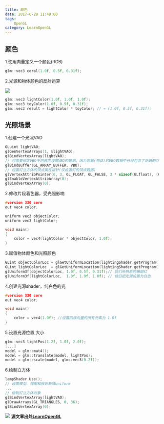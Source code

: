 ```yaml
---
title: 颜色
date: 2017-6-28 11:49:00
tags: 
    OpenGL
category: LearnOpenGL
---
```


## 颜色
1.使用向量定义一个颜色(RGB)
```c++
glm::vec3 coral(1.0f, 0.5f, 0.31f);
```
2.光源和物体颜色的反射运算

![](light_reflection.png)

```c++
glm::vec3 lightColor(1.0f, 1.0f, 1.0f);
glm::vec3 toyColor(1.0f, 0.5f, 0.31f);
glm::vec3 result = lightColor * toyColor; // = (1.0f, 0.5f, 0.31f);
```
## 光照场景
1.创建一个光照VAO
```c++
GLuint lightVAO;
glGenVertexArrays(1, &lightVAO);
glBindVertexArray(lightVAO);
// 只需要绑定VBO不用再次设置VBO的数据，因为容器(物体)的VBO数据中已经包含了正确的立方体顶点数据
glBindBuffer(GL_ARRAY_BUFFER, VBO);
// 设置灯立方体的顶点属性指针(仅设置灯的顶点数据)
glVertexAttribPointer(0, 3, GL_FLOAT, GL_FALSE, 3 * sizeof(GLfloat), (GLvoid*)0);
glEnableVertexAttribArray(0);
glBindVertexArray(0);
```
2.修改片段着色器，受光照影响
```c++
#version 330 core
out vec4 color;

uniform vec3 objectColor;
uniform vec3 lightColor;

void main()
{
    color = vec4(lightColor * objectColor, 1.0f);
}
```
3.赋值物体颜色和光照颜色
```c++
GLint objectColorLoc = glGetUniformLocation(lightingShader.getProgram(), "objectColor");
GLint lightColorLoc  = glGetUniformLocation(lightingShader.getProgram(), "lightColor");
glUniform3f(objectColorLoc, 1.0f, 0.5f, 0.31f);// 我们所熟悉的珊瑚红
glUniform3f(lightColorLoc,  1.0f, 1.0f, 1.0f); // 依旧把光源设置为白色
```
4.创建光源shader，纯白色的光
```c++
#version 330 core
out vec4 color;

void main()
{
    color = vec4(1.0f); //设置四维向量的所有元素为 1.0f
}
```
5.设置光源位置,大小
```c++
glm::vec3 lightPos(1.2f, 1.0f, 2.0f);
[...]
model = glm::mat4();
model = glm::translate(model, lightPos);
model = glm::scale(model, glm::vec3(0.2f));
```
6.绘制立方体
```c++
lampShader.Use();
// 设置模型、视图和投影矩阵uniform
...
// 绘制灯立方体对象
glBindVertexArray(lightVAO);
glDrawArrays(GL_TRIANGLES, 0, 36);
glBindVertexArray(0);
```
![](light_scene.png)
**源文章出处[LearnOpenGL](http://learnopengl-cn.readthedocs.io/zh/latest/02%20Lighting/01%20Colors/)**